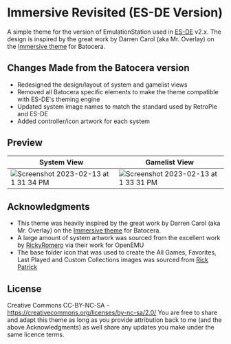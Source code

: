 # Immersive Revisited (ES-DE Version)
A simple theme for the version of EmulationStation used in [ES-DE](https://es-de.org/) v2.x.  The design is inspired by the great work by Darren Carol (aka Mr. Overlay) on the [Immersive theme](https://github.com/DarrenCarol/Immersive) for Batocera.

## Changes Made from the Batocera version
* Redesigned the design/layout of system and gamelist views 
* Removed all Batocera specific elements to make the theme compatible with ES-DE's theming engine
* Updated system image names to match the standard used by RetroPie and ES-DE
* Added controller/icon artwork for each system

## **Preview**
| System View | Gamelist View |
|----|----|
| ![Screenshot 2023-02-13 at 1 31 34 PM](https://user-images.githubusercontent.com/1454947/218550018-8353ceb1-72a6-46a2-8237-591046749459.png) | ![Screenshot 2023-02-13 at 1 33 31 PM](https://user-images.githubusercontent.com/1454947/218550102-bb0434e1-803d-4e42-b87f-ef99440e63dc.png) |

## **Acknowledgments**
* This theme was heavily inspired by the great work by Darren Carol (aka Mr. Overlay) on the [Immersive theme](https://github.com/DarrenCarol/Immersive) for Batocera. 
* A large amount of system artwork was sourced from the excellent work by [RickyRomero](https://dribbble.com/RickyRomero) via their work for OpenEMU
* The base folder icon that was used to create the All Games, Favorites, Last Played and Custom Collections images was sourced from [Rick Patrick](https://www.softicons.com/designers/rick-patrick)

## **License**
Creative Commons CC-BY-NC-SA - https://creativecommons.org/licenses/by-nc-sa/2.0/
You are free to share and adapt this theme as long as you provide attribution back to me (and the above Acknowledgments) as well share any updates you make under the same licence terms.
